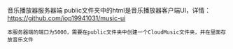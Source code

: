 音乐播放器服务器端
    public文件夹中的html是音乐播放器客户端UI，详情：https://github.com/iop19941031/music-ui

    本服务器端的端口为5000，需要在public文件夹中创建一个CloudMusic文件夹，并在里面存放音乐文件